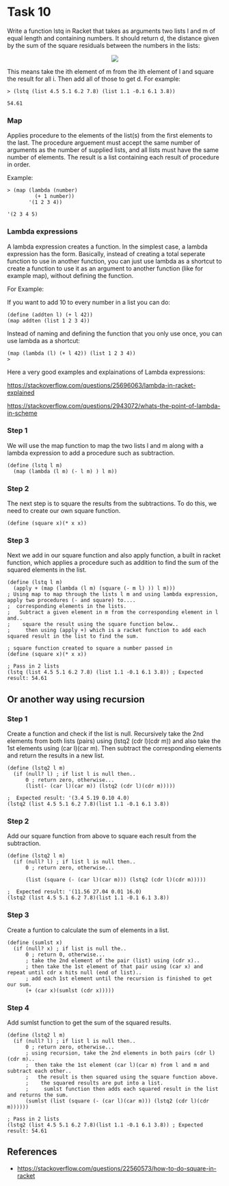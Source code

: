 # Task 10
Write a function lstq in Racket that takes as arguments two lists l and m of equal length and containing numbers. It should return d, the distance given by the sum of the square residuals between the numbers in the lists:

<p align="center"> 
<img src="https://user-images.githubusercontent.com/22341150/37830542-6a5adf44-2e9a-11e8-86a9-cb0185f10337.PNG">
</p>

This means take the ith element of m from the ith element of l and square the result for all i. Then add all of those to get d. For example:
```Racket
> (lstq (list 4.5 5.1 6.2 7.8) (list 1.1 -0.1 6.1 3.8)) 

54.61
```

### Map
Applies procedure to the elements of the list(s) from the first elements to the last. The procedure arguement must accept the same number of arguments as the number of supplied lists, and all lists must have the same number of elements. The result is a list containing each result of procedure in order.

Example:
```Racket 
> (map (lambda (number)
         (+ 1 number))
       '(1 2 3 4))

'(2 3 4 5)
```

### Lambda expressions
A lambda expression creates a function. In the simplest case, a lambda expression has the form. Basically, instead of creating a total seperate function to use in another function, you can just use lambda as a shortcut to create a function to use it as an argument to another function (like for example map), without defining the function.

For Example:

If you want to add 10 to every number in a list you can do:
```Racket
(define (addten l) (+ l 42))
(map addten (list 1 2 3 4))
```
Instead of naming and defining the function that you only use once, you can use lambda as a shortcut:
```Racket
(map (lambda (l) (+ l 42)) (list 1 2 3 4))
> 
```

Here a very good examples and explainations of Lambda expressions:

https://stackoverflow.com/questions/25696063/lambda-in-racket-explained

https://stackoverflow.com/questions/2943072/whats-the-point-of-lambda-in-scheme

### Step 1
We will use the map function to map the two lists l and m along with a lambda expression to add a procedure such as subtraction. 
```Racket
(define (lstq l m)
  (map (lambda (l m) (- l m) ) l m))
```
### Step 2
The next step is to square the results from the subtractions. To do this, we need to create our own square function.
```Racket
(define (square x)(* x x))
```

### Step 3
Next we add in our square function and also apply function, a built in racket function, which applies a procedure such as addition to find the sum of the squared elements in the list.
```Racket
(define (lstq l m)
  (apply + (map (lambda (l m) (square (- m l) )) l m)))
; Using map to map through the lists l m and using lambda expression, apply two procedures (- and square) to....
;  corresponding elements in the lists.
;   Subtract a given element in m from the corresponding element in l and..
;    square the result using the square function below..
;     then using (apply +) which is a racket function to add each squared result in the list to find the sum.

; square function created to square a number passed in
(define (square x)(* x x))

; Pass in 2 lists
(lstq (list 4.5 5.1 6.2 7.8) (list 1.1 -0.1 6.1 3.8)) ; Expected result: 54.61
```

## Or another way using recursion
### Step 1
Create a function and check if the list is null. Recursively take the 2nd elements from both lists (pairs) using (lstq2 (cdr l)(cdr m)) and also take the 1st elements using (car l)(car m). Then subtract the corresponding elements and return the results in a new list.
```Racket
(define (lstq2 l m)
  (if (null? l) ; if list l is null then..
      0 ; return zero, otherwise...
      (list(- (car l)(car m)) (lstq2 (cdr l)(cdr m)))))

;  Expected result: '(3.4 5.19 0.10 4.0)
(lstq2 (list 4.5 5.1 6.2 7.8)(list 1.1 -0.1 6.1 3.8))
```

### Step 2
Add our square function from above to square each result from the subtraction.
```Racket
(define (lstq2 l m)
  (if (null? l) ; if list l is null then..
      0 ; return zero, otherwise...
      
      (list (square (- (car l)(car m))) (lstq2 (cdr l)(cdr m)))))

;  Expected result: '(11.56 27.04 0.01 16.0)
(lstq2 (list 4.5 5.1 6.2 7.8)(list 1.1 -0.1 6.1 3.8))
```

### Step 3
Create a funtion to calculate the sum of elements in a list.
```Racket
(define (sumlst x)
  (if (null? x) ; if list is null the..
      0 ; return 0, otherwise...
      ; take the 2nd element of the pair (list) using (cdr x)..
      ; then take the 1st element of that pair using (car x) and repeat until cdr x hits null (end of list)..
      ; add each 1st element until the recursion is finished to get our sum.
      (+ (car x)(sumlst (cdr x)))))
```

### Step 4
Add sumlst function to get the sum of the squared results.
```Racket
(define (lstq2 l m)
  (if (null? l) ; if list l is null then..
      0 ; return zero, otherwise...
      ; using recursion, take the 2nd elements in both pairs (cdr l)(cdr m)..
      ;  then take the 1st element (car l)(car m) from l and m and subtract each other..
      ;   the result is then squared using the square function above.
      ;    the squared results are put into a list.
      ;     sumlst function then adds each squared result in the list and returns the sum.
      (sumlst (list (square (- (car l)(car m))) (lstq2 (cdr l)(cdr m))))))

; Pass in 2 lists
(lstq2 (list 4.5 5.1 6.2 7.8)(list 1.1 -0.1 6.1 3.8)) ; Expected result: 54.61
```

## References
- https://stackoverflow.com/questions/22560573/how-to-do-square-in-racket